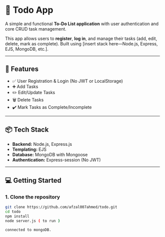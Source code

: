 # 📝 Todo App

A simple and functional **To-Do List application** with user authentication and core CRUD task management.

This app allows users to **register**, **log in**, and manage their tasks (add, edit, delete, mark as complete). Built using [insert stack here—Node.js, Express, EJS, MongoDB, etc.].

---

## 🚀 Features

- ✅ User Registration & Login (No JWT or LocalStorage)
- ➕ Add Tasks
- ✏️ Edit/Update Tasks
- 🗑️ Delete Tasks
- ✔️ Mark Tasks as Complete/Incomplete

---

## 📦 Tech Stack

- **Backend:** Node.js, Express.js
- **Templating:** EJS
- **Database:** MongoDB with Mongoose
- **Authentication:** Express-session (No JWT)

---

## 💻 Getting Started

### 1. Clone the repository
```bash
git clone https://github.com/afzal007ahmed/todo.git
cd todo
npm install
node server.js ( to run )

connected to mongoDB.
